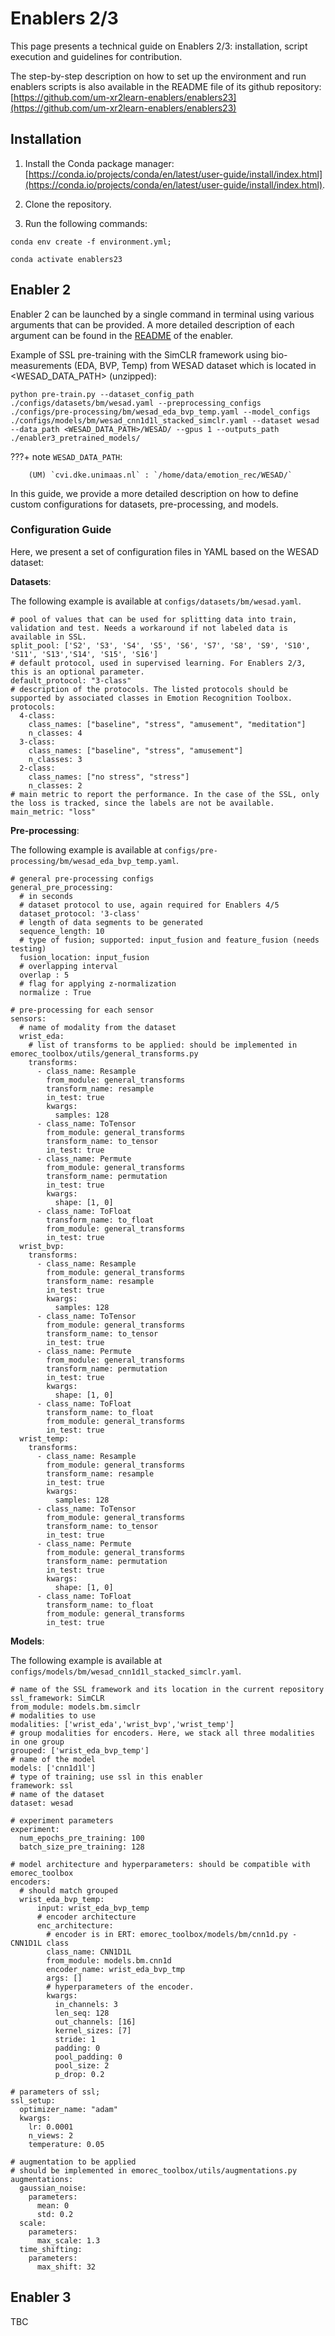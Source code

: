 # Enablers 2/3
This page presents a technical guide on Enablers 2/3: installation, script execution and guidelines for contribution. 

The step-by-step description on how to set up the environment and run enablers scripts is also available in the README file of its github repository: [https://github.com/um-xr2learn-enablers/enablers23](https://github.com/um-xr2learn-enablers/enablers23)

## Installation
1. Install the Conda package manager: [https://conda.io/projects/conda/en/latest/user-guide/install/index.html](https://conda.io/projects/conda/en/latest/user-guide/install/index.html).

2. Clone the repository.

3. Run the following commands:

```
conda env create -f environment.yml;

conda activate enablers23
```


## Enabler 2
Enabler 2 can be launched by a single command in terminal using various arguments that can be provided. A more detailed description of each argument can be found in the [README](https://github.com/um-xr2learn-enablers/enablers23/blob/main/README.md) of the enabler. 

Example of SSL pre-training with the SimCLR framework using bio-measurements (EDA, BVP, Temp) from WESAD dataset which is located in <WESAD_DATA_PATH> (unzipped):

```
python pre-train.py --dataset_config_path ./configs/datasets/bm/wesad.yaml --preprocessing_configs ./configs/pre-processing/bm/wesad_eda_bvp_temp.yaml --model_configs ./configs/models/bm/wesad_cnn1d1l_stacked_simclr.yaml --dataset wesad --data_path <WESAD_DATA_PATH>/WESAD/ --gpus 1 --outputs_path ./enabler3_pretrained_models/
```

???+ note
    `WESAD_DATA_PATH`:
        
        (UM) `cvi.dke.unimaas.nl` : `/home/data/emotion_rec/WESAD/`

In this guide, we provide a more detailed description on how to define custom configurations for datasets, pre-processing, and models.

### Configuration Guide
Here, we present a set of configuration files in YAML based on the WESAD dataset:

**Datasets**:

The following example is available at `configs/datasets/bm/wesad.yaml`.

```
# pool of values that can be used for splitting data into train, validation and test. Needs a workaround if not labeled data is available in SSL.
split_pool: ['S2', 'S3', 'S4', 'S5', 'S6', 'S7', 'S8', 'S9', 'S10', 'S11', 'S13','S14', 'S15', 'S16'] 
# default protocol, used in supervised learning. For Enablers 2/3, this is an optional parameter.
default_protocol: "3-class" 
# description of the protocols. The listed protocols should be supported by associated classes in Emotion Recognition Toolbox.
protocols: 
  4-class:
    class_names: ["baseline", "stress", "amusement", "meditation"]
    n_classes: 4
  3-class:
    class_names: ["baseline", "stress", "amusement"]
    n_classes: 3
  2-class:
    class_names: ["no stress", "stress"]
    n_classes: 2
# main metric to report the performance. In the case of the SSL, only the loss is tracked, since the labels are not be available.
main_metric: "loss" 
```

**Pre-processing**:

The following example is available at `configs/pre-processing/bm/wesad_eda_bvp_temp.yaml`.

```
# general pre-processing configs
general_pre_processing:
  # in seconds
  # dataset protocol to use, again required for Enablers 4/5
  dataset_protocol: '3-class'
  # length of data segments to be generated
  sequence_length: 10
  # type of fusion; supported: input_fusion and feature_fusion (needs testing)
  fusion_location: input_fusion
  # overlapping interval
  overlap : 5
  # flag for applying z-normalization
  normalize : True

# pre-processing for each sensor
sensors:
  # name of modality from the dataset
  wrist_eda:
    # list of transforms to be applied: should be implemented in emorec_toolbox/utils/general_transforms.py
    transforms:
      - class_name: Resample
        from_module: general_transforms
        transform_name: resample
        in_test: true
        kwargs:
          samples: 128
      - class_name: ToTensor
        from_module: general_transforms
        transform_name: to_tensor
        in_test: true
      - class_name: Permute
        from_module: general_transforms
        transform_name: permutation
        in_test: true
        kwargs:
          shape: [1, 0]
      - class_name: ToFloat
        transform_name: to_float
        from_module: general_transforms
        in_test: true
  wrist_bvp:
    transforms:
      - class_name: Resample
        from_module: general_transforms
        transform_name: resample
        in_test: true
        kwargs:
          samples: 128
      - class_name: ToTensor
        from_module: general_transforms
        transform_name: to_tensor
        in_test: true
      - class_name: Permute
        from_module: general_transforms
        transform_name: permutation
        in_test: true
        kwargs:
          shape: [1, 0]
      - class_name: ToFloat
        transform_name: to_float
        from_module: general_transforms
        in_test: true
  wrist_temp:
    transforms:
      - class_name: Resample
        from_module: general_transforms
        transform_name: resample
        in_test: true
        kwargs:
          samples: 128
      - class_name: ToTensor
        from_module: general_transforms
        transform_name: to_tensor
        in_test: true
      - class_name: Permute
        from_module: general_transforms
        transform_name: permutation
        in_test: true
        kwargs:
          shape: [1, 0]
      - class_name: ToFloat
        transform_name: to_float
        from_module: general_transforms
        in_test: true
```

**Models**:

The following example is available at `configs/models/bm/wesad_cnn1d1l_stacked_simclr.yaml`.

```
# name of the SSL framework and its location in the current repository
ssl_framework: SimCLR
from_module: models.bm.simclr
# modalities to use
modalities: ['wrist_eda','wrist_bvp','wrist_temp']
# group modalities for encoders. Here, we stack all three modalities in one group
grouped: ['wrist_eda_bvp_temp']
# name of the model
models: ['cnn1d1l']
# type of training; use ssl in this enabler
framework: ssl
# name of the dataset
dataset: wesad

# experiment parameters
experiment:
  num_epochs_pre_training: 100
  batch_size_pre_training: 128

# model architecture and hyperparameters: should be compatible with emorec_toolbox
encoders:
  # should match grouped
  wrist_eda_bvp_temp:
      input: wrist_eda_bvp_temp
      # encoder architecture
      enc_architecture:
        # encoder is in ERT: emorec_toolbox/models/bm/cnn1d.py - CNN1D1L class
        class_name: CNN1D1L
        from_module: models.bm.cnn1d
        encoder_name: wrist_eda_bvp_tmp
        args: []
        # hyperparameters of the encoder.
        kwargs:
          in_channels: 3
          len_seq: 128
          out_channels: [16]
          kernel_sizes: [7]
          stride: 1
          padding: 0
          pool_padding: 0 
          pool_size: 2
          p_drop: 0.2

# parameters of ssl;
ssl_setup:
  optimizer_name: "adam"
  kwargs:
    lr: 0.0001
    n_views: 2
    temperature: 0.05

# augmentation to be applied
# should be implemented in emorec_toolbox/utils/augmentations.py
augmentations:
  gaussian_noise:
    parameters:
      mean: 0
      std: 0.2
  scale:
    parameters:
      max_scale: 1.3
  time_shifting:
    parameters:
      max_shift: 32

```

## Enabler 3

TBC


